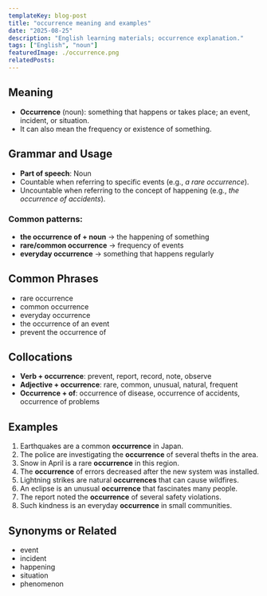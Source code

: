 ```yaml
---
templateKey: blog-post
title: "occurrence meaning and examples"
date: "2025-08-25"
description: "English learning materials; occurrence explanation."
tags: ["English", "noun"]
featuredImage: ./occurrence.png
relatedPosts:
---
```


## Meaning

- **Occurrence** (noun): something that happens or takes place; an event, incident, or situation.
- It can also mean the frequency or existence of something.

## Grammar and Usage

- **Part of speech**: Noun
- Countable when referring to specific events (e.g., _a rare occurrence_).
- Uncountable when referring to the concept of happening (e.g., _the occurrence of accidents_).

### Common patterns:

- **the occurrence of + noun** → the happening of something
- **rare/common occurrence** → frequency of events
- **everyday occurrence** → something that happens regularly

## Common Phrases

- rare occurrence
- common occurrence
- everyday occurrence
- the occurrence of an event
- prevent the occurrence of

## Collocations

- **Verb + occurrence**: prevent, report, record, note, observe
- **Adjective + occurrence**: rare, common, unusual, natural, frequent
- **Occurrence + of**: occurrence of disease, occurrence of accidents, occurrence of problems

## Examples

1. Earthquakes are a common **occurrence** in Japan.
2. The police are investigating the **occurrence** of several thefts in the area.
3. Snow in April is a rare **occurrence** in this region.
4. The **occurrence** of errors decreased after the new system was installed.
5. Lightning strikes are natural **occurrences** that can cause wildfires.
6. An eclipse is an unusual **occurrence** that fascinates many people.
7. The report noted the **occurrence** of several safety violations.
8. Such kindness is an everyday **occurrence** in small communities.

## Synonyms or Related

- event
- incident
- happening
- situation
- phenomenon

